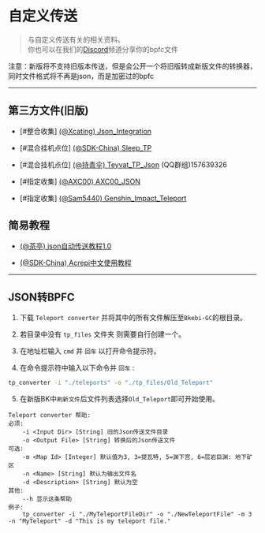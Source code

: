 # 自定义传送

> 与自定义传送有关的相关资料。    
你也可以在我们的[Discord](https://discord.com/channels/1026295403282436097/1064953611056058479)频道分享你的bpfc文件

注意：新版将不支持旧版本传送，但是会公开一个将旧版转成新版文件的转换器，同时文件格式将不再是json，而是加密过的bpfc

-----

## 第三方文件(旧版)

- [#整合收集] [ (@Xcating) Json_Integration](https://github.com/Xcating/Json_Integration)

- [#混合挂机点位] [ (@SDK-China) Sleep_TP](https://wwzb.lanzouf.com/invXS0lwy0yh)

- [#混合挂机点位] [ (@持青伞) Teyvat_TP_Json](https://github.com/chiqingsan/Teyvat_TP_Json) (QQ群组)157639326

- [#指定收集]  [ (@AXC00) AXC00_JSON](https://github.com/AXC00/json)

- [#指定收集] [ (@Sam5440) Genshin_Impact_Teleport](https://github.com/Sam5440/Genshin_Impact_Teleport)


## 简易教程

- [ (@茶亭) json自动传送教程1.0](https://docs.qq.com/doc/DTFFHRXRlTWZ6ZFhh)

- [ (@SDK-China) Acrepi中文使用教程](https://kdocs.cn/l/clbwQmVi3djK)

-----

## JSON转BPFC

1. 下载 `Teleport converter` 并将其中的所有文件解压至`Bkebi-GC`的根目录。

2. 若目录中没有 `tp_files` 文件夹 则需要自行创建一个。

3. 在地址栏输入 `cmd` 并 `回车` 以打开命令提示符。

4. 在命令提示符中输入以下命令并 `回车` :

```cmd
tp_converter -i "./teleports" -o "./tp_files/Old_Teleport"
```

5. 在新版BK中`刷新文件`后文件列表选择`Old_Teleport`即可开始使用。

```
Teleport converter 帮助:
必须:
    -i <Input Dir> [String] 旧的Json传送文件目录
    -o <Output File> [String] 转换后的Json传送文件
可选:
    -m <Map Id> [Integer] 默认值为3, 3=提瓦特, 5=渊下宫, 6=层岩巨渊: 地下矿区
    -n <Name> [String] 默认为输出文件名
    -d <Description> [String] 默认为空
其他:
    --h 显示这条帮助
例子:
    tp_converter -i "./MyTeleportFileDir" -o "./NewTeleportFile" -m 3 -n "MyTeleport" -d "This is my teleport file."
```